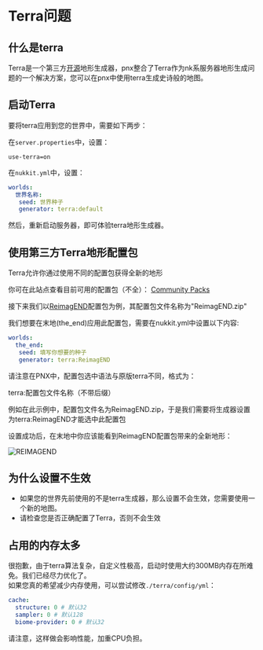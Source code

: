 # Terra问题  

## 什么是terra  

Terra是一个第三方[开源](https://github.com/PolyhedralDev/Terra)地形生成器，pnx整合了Terra作为nk系服务器地形生成问题的一个解决方案，您可以在pnx中使用terra生成史诗般的地图。  


## 启动Terra  

要将terra应用到您的世界中，需要如下两步：  

在`server.properties`中，设置：
```properties
use-terra=on
```

在`nukkit.yml`中，设置：  
```yaml
worlds:
  世界名称:
   seed: 世界种子
   generator: terra:default
```

然后，重新启动服务器，即可体验terra地形生成器。

## 使用第三方Terra地形配置包

Terra允许你通过使用不同的配置包获得全新的地形

你可在此站点查看目前可用的配置包（不全）： [Community Packs](https://terra.polydev.org/config/community-packs.html)

接下来我们以[ReimagEND](https://github.com/justaureus/ReimagEND)配置包为例，其配置包文件名称为"ReimagEND.zip"

我们想要在末地(the_end)应用此配置包，需要在nukkit.yml中设置以下内容:
```yaml
worlds:
  the_end:
   seed: 填写你想要的种子
   generator: terra:ReimagEND
```

请注意在PNX中，配置包选中语法与原版terra不同，格式为：

terra:配置包文件名称（不带后缀）

例如在此示例中，配置包文件名为ReimagEND.zip，于是我们需要将生成器设置为terra:ReimagEND才能选中此配置包

设置成功后，在末地中你应该能看到ReimagEND配置包带来的全新地形：

![REIMAGEND](%relativePrefix%image/common/terra_faq/ReimagEND.png)

## 为什么设置不生效  

- 如果您的世界先前使用的不是terra生成器，那么设置不会生效，您需要使用一个新的地图。  
- 请检查您是否正确配置了Terra，否则不会生效

## 占用的内存太多  

很抱歉，由于terra算法复杂，自定义性极高，启动时使用大约300MB内存在所难免。我们已经尽力优化了。  
如果您真的希望减少内存使用，可以尝试修改`./terra/config/yml`：
```yaml
cache:
  structure: 0 # 默认32
  sampler: 0 # 默认128
  biome-provider: 0 # 默认32
```
请注意，这样做会影响性能，加重CPU负担。  